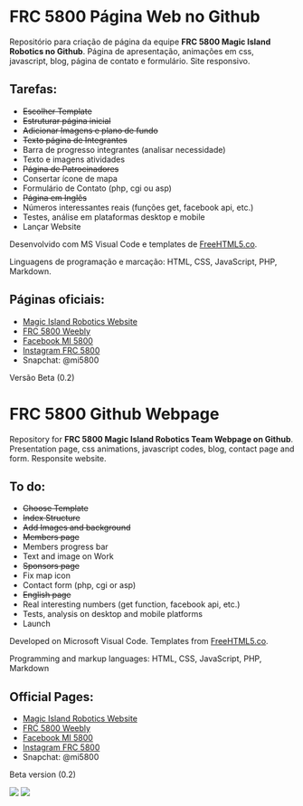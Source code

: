 # FRC 5800 Página Web no Github


Repositório para criação de página da equipe **FRC 5800 Magic Island Robotics no Github**. Página de apresentação, animações em css, javascript, blog, página de contato e formulário. Site responsivo.

## Tarefas:

- ~~Escolher Template~~
- ~~Estruturar página inicial~~
- ~~Adicionar Imagens e plano de fundo~~
- ~~Texto página de Integrantes~~
- Barra de progresso integrantes (analisar necessidade)
- Texto e imagens atividades
- ~~Página de Patrocinadores~~
- Consertar ícone de mapa
- Formulário de Contato (php, cgi ou asp)
- ~~Página em Inglês~~
- Números interessantes reais (funções get, facebook api, etc.)
- Testes, análise em plataformas desktop e mobile
- Lançar Website

Desenvolvido com MS Visual Code e templates de [FreeHTML5.co](http://freehtml5.co).

Linguagens de programação e marcação: HTML, CSS, JavaScript, PHP, Markdown.

## Páginas oficiais:

- [Magic Island Robotics Website](http://mi5800.wordpress.com)
- [FRC 5800 Weebly](http://mi5800.weebly.com)
- [Facebook MI 5800](http://facebook.com/mi5800)
- [Instagram FRC 5800](http://instagram.com/frc5800)
- Snapchat: @mi5800

Versão Beta (0.2)

# FRC 5800 Github Webpage

Repository for **FRC 5800 Magic Island Robotics Team Webpage on Github**. Presentation page, css animations, javascript codes, blog, contact page and form. Responsite website.

## To do:

- ~~Choose Template~~
- ~~Index Structure~~
- ~~Add Images and background~~
- ~~Members page~~
- Members progress bar
- Text and image on Work
- ~~Sponsors page~~
- Fix map icon
- Contact form (php, cgi or asp)
- ~~English page~~
- Real interesting numbers (get function, facebook api, etc.)
- Tests, analysis on desktop and mobile platforms
- Launch

Developed on Microsoft Visual Code. Templates from [FreeHTML5.co](http://freehtml5.co).

Programming and markup languages: HTML, CSS, JavaScript, PHP, Markdown

## Official Pages:

- [Magic Island Robotics Website](http://mi5800.wordpress.com)
- [FRC 5800 Weebly](http://mi5800.weebly.com)
- [Facebook MI 5800](http://facebook.com/mi5800)
- [Instagram FRC 5800](http://instagram.com/frc5800)
- Snapchat: @mi5800

Beta version (0.2)

![](https://mi5800.files.wordpress.com/2016/12/mi5800-logo-2017_semfundo.png?w=250)      ![](https://www.firstinspires.org/sites/default/files/first-logo-200px.png)
